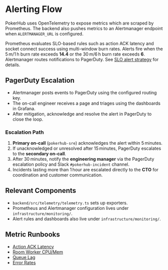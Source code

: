 # Alerting Flow

PokerHub uses OpenTelemetry to expose metrics which are scraped by Prometheus. The backend also pushes metrics to an Alertmanager endpoint when `ALERTMANAGER_URL` is configured.

Prometheus evaluates SLO-based rules such as action ACK latency and socket connect success using multi-window burn rates. Alerts fire when the 5 m/1 h burn rate exceeds **14.4** or the 30 m/6 h burn rate exceeds **6**. Alertmanager routes notifications to PagerDuty. See [SLO alert strategy](../SLOs.md) for details.

## PagerDuty Escalation
- Alertmanager posts events to PagerDuty using the configured routing key.
- The on-call engineer receives a page and triages using the dashboards in Grafana.
- After mitigation, acknowledge and resolve the alert in PagerDuty to close the loop.

### Escalation Path
1. **Primary on-call** (`pokerhub-sre`) acknowledges the alert within 5 minutes.
2. If unacknowledged or unresolved after 15 minutes, PagerDuty escalates to the
   **secondary on-call**.
3. After 30 minutes, notify the **engineering manager** via the PagerDuty
   escalation policy and Slack `#pokerhub-incident` channel.
4. Incidents lasting more than 1 hour are escalated directly to the **CTO** for
   coordination and customer communication.

## Relevant Components
- `backend/src/telemetry/telemetry.ts` sets up exporters.
- Prometheus and Alertmanager configuration lives under `infrastructure/monitoring/`.
- Alert rules and dashboards also live under `infrastructure/monitoring/`.

## Metric Runbooks
- [Action ACK Latency](./action-ack-latency.md)
- [Room Worker CPU/Mem](./room-worker-resources.md)
- [Queue Lag](./queue-lag.md)
- [Error Rates](./error-rates.md)
